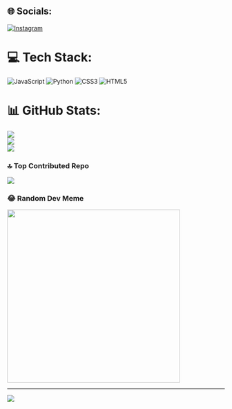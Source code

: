 
## 🌐 Socials:
[![Instagram](https://img.shields.io/badge/Instagram-%23E4405F.svg?logo=Instagram&logoColor=white)](https://instagram.com/davifreitt) 

# 💻 Tech Stack:
![JavaScript](https://img.shields.io/badge/javascript-%23323330.svg?style=for-the-badge&logo=javascript&logoColor=%23F7DF1E) ![Python](https://img.shields.io/badge/python-3670A0?style=for-the-badge&logo=python&logoColor=ffdd54) ![CSS3](https://img.shields.io/badge/css3-%231572B6.svg?style=for-the-badge&logo=css3&logoColor=white) ![HTML5](https://img.shields.io/badge/html5-%23E34F26.svg?style=for-the-badge&logo=html5&logoColor=white)
# 📊 GitHub Stats:
![](https://github-readme-stats.vercel.app/api?username=daviFreitt&show_icons=true&theme=react&hide_border=true&include_all_commits=true&count_private=false)<br/>
![](https://github-readme-streak-stats.herokuapp.com/?user=daviFreitt&theme=react&hide_border=true)<br/>
![](https://github-readme-stats.vercel.app/api/top-langs/?username=daviFreitt&theme=react&hide_border=true&include_all_commits=true&count_private=false)

### 🔝 Top Contributed Repo
![](https://github-contributor-stats.vercel.app/api?username=daviFreitt&limit=5&theme=tokyonight&combine_all_yearly_contributions=true)

### 😂 Random Dev Meme
<img src='https://memer-new.vercel.app/' style="height: 400px;"/>

---
[![](https://visitcount.itsvg.in/api?id=daviFreitt&icon=8&color=6)](https://visitcount.itsvg.in)

<!-- Proudly created with GPRM ( https://gprm.itsvg.in ) -->